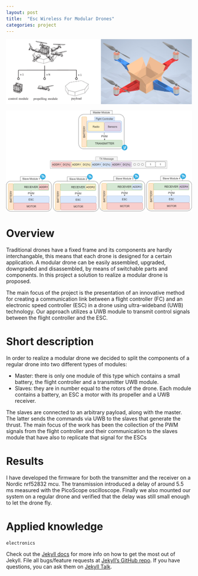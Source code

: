 ```yaml
---
layout: post
title:  "Esc Wireless For Modular Drones"
categories: project
---
```



![project_idea](/assets/imgs/esc-wireless/project_idea.png)


![system_concept_drawio](/assets/imgs/esc-wireless/architecture_concept.drawio.png)

# Overview

Traditional drones have a fixed frame and its components are hardly interchangable, this means that each drone is designed for a certain application. A modular drone can be easily assembled, upgraded, downgraded and disassembled, by means of switchable parts and components. In this project a solution to realize a modular drone is proposed.

The main focus of the project is the presentation of an innovative method for creating a communication link between a flight controller (FC) and an electronic speed controller (ESC) in a drone using ultra-wideband (UWB) technology. Our approach utilizes a UWB module to transmit control signals between the flight controller and the ESC.

# Short description

In order to realize a modular drone we decided to split the components of a regular drone into two different types of modules:
- Master: there is only one module of this type which contains a small battery, the flight controller and a transmitter UWB module.
- Slaves: they are in number equal to the rotors of the drone. Each module contains a battery, an ESC a motor with its propeller and a UWB receiver.

The slaves are connected to an arbitrary payload, along with the master. The latter sends the commands via UWB to the slaves that generate the thrust.
The main focus of the work has been the collection of the PWM signals from the flight controller and their communication to the slaves module that have also to replicate that signal for the ESCs

# Results

I have developed the firmware for both the transmitter and the receiver on a Nordic nrf52832 mcu. The transmission introduced a delay of around 5.5 ms measured with the PicoScope oscilloscope. Finally we also mounted our system on a regular drone and verified that the delay was still small enough to let the drone fly.

# Applied knowledge
`electronics`

Check out the [Jekyll docs][jekyll-docs] for more info on how to get the most out of Jekyll. File all bugs/feature requests at [Jekyll’s GitHub repo][jekyll-gh]. If you have questions, you can ask them on [Jekyll Talk][jekyll-talk].

[jekyll-docs]: https://jekyllrb.com/docs/home
[jekyll-gh]:   https://github.com/jekyll/jekyll
[jekyll-talk]: https://talk.jekyllrb.com/
